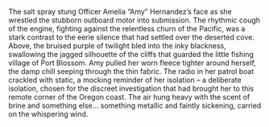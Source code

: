 The salt spray stung Officer Amelia “Amy” Hernandez’s face as she wrestled the stubborn outboard motor into submission.  The rhythmic cough of the engine, fighting against the relentless churn of the Pacific, was a stark contrast to the eerie silence that had settled over the deserted cove.  Above, the bruised purple of twilight bled into the inky blackness, swallowing the jagged silhouette of the cliffs that guarded the little fishing village of Port Blossom.  Amy pulled her worn fleece tighter around herself, the damp chill seeping through the thin fabric.  The radio in her patrol boat crackled with static, a mocking reminder of her isolation – a deliberate isolation, chosen for the discreet investigation that had brought her to this remote corner of the Oregon coast.  The air hung heavy with the scent of brine and something else… something metallic and faintly sickening, carried on the whispering wind.

